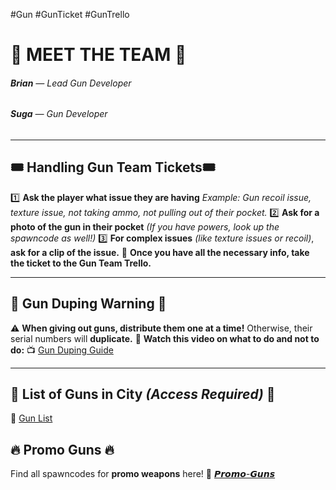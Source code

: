 #Gun #GunTicket #GunTrello
# 🌟 MEET THE TEAM 🌟
###### **Brian** — *Lead Gun Developer* 
###### **Suga** — *Gun Developer* 

--- 

## 🎟 Handling Gun Team Tickets🎟 

1️⃣ **Ask the player what issue they are having** *Example: Gun recoil issue, texture issue, not taking ammo, not pulling out of their pocket.* 
2️⃣ **Ask for a photo of the gun in their pocket** *(*If you have powers, look up the spawncode as well!*)* 
3️⃣ **For complex issues** *(like texture issues or recoil)*, **ask for a clip of the issue.** 
📌 **Once you have all the necessary info, take the ticket to the Gun Team Trello.** 

--- 
## 🚨 Gun Duping Warning 🚨

⚠️ **When giving out guns, distribute them one at a time!** Otherwise, their serial numbers will **duplicate.** 
🎥 **Watch this video on what to do and not to do:** 📺 [Gun Duping Guide](https://youtu.be/WD37QqBdprk) 

--- 

## 📝 **List of Guns in City** *(Access Required)* 📝 
📄 [Gun List](https://docs.google.com/spreadsheets/d/15JkKmJk6Sam6lrTnulOtXZOgUyR8s-0uaadx72aSw30/edit?usp=sharing) 
## 🔥 **Promo Guns** 🔥
Find all spawncodes for **promo weapons** here! 
🔫 [𝙋𝙧𝙤𝙢𝙤-𝙂𝙪𝙣𝙨](https://discord.com/channels/948070993518288936/1187889624488607835)